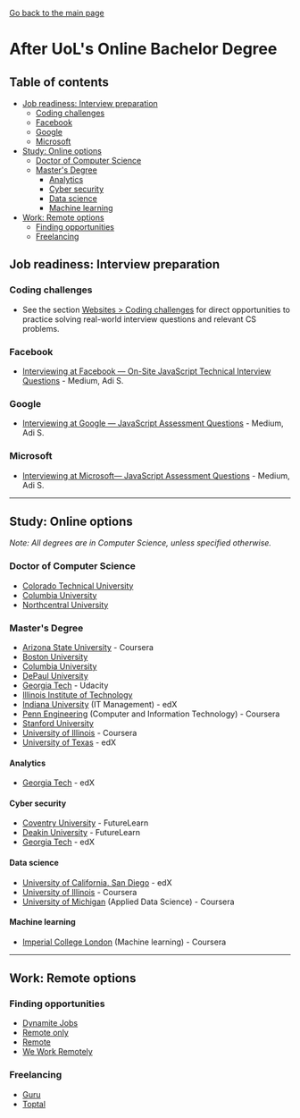 [Go back to the main page](https://github.com/world-class/REPL)

# After UoL's Online Bachelor Degree

## Table of contents
<!-- vim-markdown-toc GFM -->

* [Job readiness: Interview preparation](#job-readiness-interview-preparation)
    * [Coding challenges](#coding-challenges)
    * [Facebook](#facebook)
    * [Google](#google)
    * [Microsoft](#microsoft)
* [Study: Online options](#study-online-options)
    * [Doctor of Computer Science](#doctor-of-computer-science)
    * [Master's Degree](#masters-degree)
        * [Analytics](#analytics)
        * [Cyber security](#cyber-security)
        * [Data science](#data-science)
        * [Machine learning](#machine-learning)
* [Work: Remote options](#work-remote-options)
    * [Finding opportunities](#finding-opportunities)
    * [Freelancing](#freelancing)

<!-- vim-markdown-toc -->

## Job readiness: Interview preparation
### Coding challenges
- See the section [Websites > Coding challenges](https://github.com/world-class/REPL/tree/master/websites#coding-challenges) for direct opportunities to practice solving real-world interview questions and relevant CS problems.

### Facebook
- [Interviewing at Facebook — On-Site JavaScript Technical Interview Questions](https://medium.com/javascript-in-plain-english/facebook-on-site-technical-interview-1264cacad263) - Medium, Adi S.
### Google
- [Interviewing at Google — JavaScript Assessment Questions](https://medium.com/javascript-in-plain-english/interviewing-at-google-javascript-assessment-questions-f9bf0c0df157) - Medium, Adi S.

### Microsoft
- [Interviewing at Microsoft— JavaScript Assessment Questions](https://medium.com/javascript-in-plain-english/microsoft-online-assessment-questions-js-f68ecdb6e927) - Medium, Adi S.

---

## Study: Online options
_Note: All degrees are in Computer Science, unless specified otherwise._

### Doctor of Computer Science
- [Colorado Technical University](https://www.coloradotech.edu/degrees/doctorates/computer-science)
- [Columbia University](https://cvn.columbia.edu/program/columbia-university-computer-science-doctorate-degree-des-doctor-engineering)
- [Northcentral University](https://www.ncu.edu/programs-degrees/doctoral/doctor-philosophy-computer-science)

### Master's Degree
- [Arizona State University](https://www.coursera.org/degrees/master-of-computer-science-asu) - Coursera
- [Boston University](https://www.bu.edu/online/programs/graduate-programs/computer-information-systems-masters-degree/)
- [Columbia University](https://cvn.columbia.edu/program/columbia-university-computer-science-masters-degree-masters-science)
- [DePaul University](https://www.cdm.depaul.edu/academics/Pages/MSInComputerScience.aspx)
- [Georgia Tech](https://www.cc.gatech.edu/future/masters/mscs/program) - Udacity
- [Illinois Institute of Technology](https://science.iit.edu/computer-science/programs/graduate/graduate-program-resources/comparison-master-science-and)
- [Indiana University](https://www.edx.org/masters/online-master-in-it-management-indiana-university) (IT Management) - edX
- [Penn Engineering](https://www.coursera.org/degrees/mcit-penn) (Computer and Information Technology) - Coursera
- [Stanford University](https://online.stanford.edu/programs/computer-science-ms-degree)
- [University of Illinois](https://www.coursera.org/degrees/master-of-computer-science-illinois) - Coursera
- [University of Texas](https://www.edx.org/masters/online-master-science-computer-science-utaustinx) - edX

#### Analytics
- [Georgia Tech](https://www.edx.org/masters/online-master-science-analytics-georgia-tech) - edX

#### Cyber security
- [Coventry University](https://www.futurelearn.com/degrees/coventry/msc-cyber-security) - FutureLearn
- [Deakin University](https://www.futurelearn.com/degrees/deakin-university/cyber-security) - FutureLearn
- [Georgia Tech](https://www.edx.org/masters/online-master-science-cybersecurity-georgia-tech) - edX

#### Data science
- [University of California, San Diego](https://www.edx.org/micromasters/ucsandiegox-algorithms-and-data-structures) - edX
- [University of Illinois](https://www.coursera.org/degrees/masters-in-computer-data-science) - Coursera
- [University of Michigan](https://www.coursera.org/degrees/master-of-applied-data-science-umich) (Applied Data Science) - Coursera

#### Machine learning
- [Imperial College London](https://www.coursera.org/degrees/msc-machine-learning-imperial) (Machine learning) - Coursera

---

## Work: Remote options
### Finding opportunities
- [Dynamite Jobs](https://dynamitejobs.co/)
- [Remote only](https://remoteonly.org/)
- [Remote](https://remote.com/)
- [We Work Remotely](https://weworkremotely.com/)

### Freelancing
- [Guru](https://www.guru.com/)
- [Toptal](https://www.toptal.com/)
